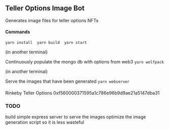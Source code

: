 ## Teller Options Image Bot

Generates image files for teller options NFTs 




#### Commands 
`
yarn install 
yarn build 
yarn start 
`

(in another terminal)

Continuously populate the mongo db with options from web3
`
yarn wolfpack      
`



(in another terminal)

Serve the images that have been generated 
`
yarn webserver      
`


####

Rinkeby Teller Options 
0xf560000371595a1c786e96b9d9ae21a5147dba31 



### TODO 

build simple express server to serve the images 
optimize the image generation script so it is less wasteful 

